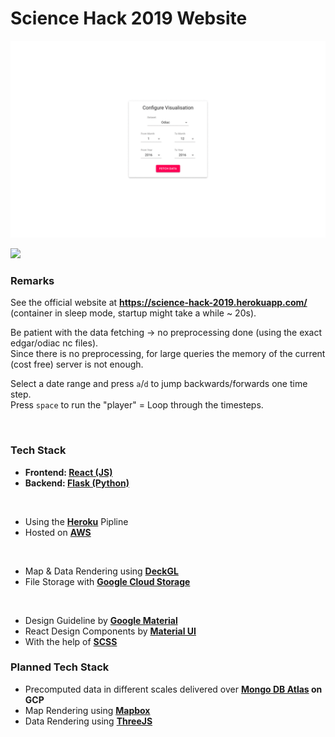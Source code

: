 # Science Hack 2019 Website

![](examples/selecting_process.gif)

![](examples/ODIAC_2013_to_2014.gif)

### Remarks

See the official website at **https://science-hack-2019.herokuapp.com/** (container in sleep mode, startup might take a while ~ 20s).

Be patient with the data fetching -> no preprocessing done (using the exact edgar/odiac nc files). <br/>
Since there is no preprocessing, for large queries the memory of the current (cost free) server is not enough.

Select a date range and press `a`/`d` to jump backwards/forwards one time step.<br/>
Press `space` to run the "player" = Loop through the timesteps.

<br/>

### Tech Stack

* **Frontend: [React (JS)](https://reactjs.org/)**
* **Backend: [Flask (Python)](https://flask.palletsprojects.com/en/1.1.x/)**

<br/>

* Using the **[Heroku](https://www.heroku.com/)** Pipline
* Hosted on **[AWS](https://aws.amazon.com/de/)**

<br/>

* Map & Data Rendering using [**DeckGL**](https://deck.gl/)
* File Storage with **[Google Cloud Storage](https://cloud.google.com/products/storage)**

<br/>

* Design Guideline by **[Google Material](https://material.io/)**
* React Design Components by **[Material UI](https://material-ui.com/)**
* With the help of **[SCSS](https://sass-lang.com/)**

### Planned Tech Stack

* Precomputed data in different scales delivered over **[Mongo DB Atlas](https://www.mongodb.com/cloud/atlas) on GCP**
* Map Rendering using **[Mapbox](https://www.mapbox.com/)**
* Data Rendering using **[ThreeJS](https://threejs.org/)**



